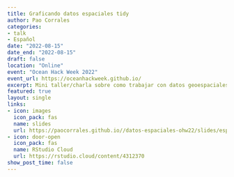 ```yaml
---
title: Graficando datos espaciales tidy
author: Pao Corrales
categories:
- talk
- Español
date: "2022-08-15"
date_end: "2022-08-15"
draft: false
location: "Online"
event: "Ocean Hack Week 2022"
event_url: https://oceanhackweek.github.io/
excerpt: Mini taller/charla sobre como trabajar con datos geoespaciales de manera tidy. Incluye la lectura y graficado de variables meteorológicas y oceánicas. Dado por Elio Campitelli.
featured: true
layout: single
links:
- icon: images
  icon_pack: fas
  name: slides 
  url: https://paocorrales.github.io//datos-espaciales-ohw22/slides/espaciales.html#1
- icon: door-open
  icon_pack: fas
  name: RStudio Cloud
  url: https://rstudio.cloud/content/4312370
show_post_time: false
---
```


